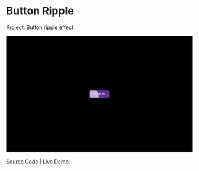 # Button Ripple

Project: Button ripple effect

![cover](cover.png)

[Source Code](./README.md) | [Live Demo](https://gattuso.dev/js-projects/button-ripple/index)
